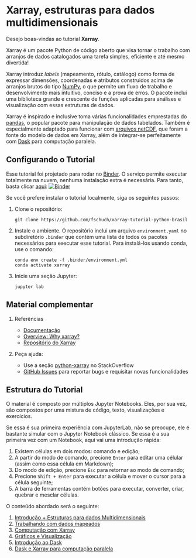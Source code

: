 # Xarray, estruturas para dados multidimensionais

Desejo boas-vindas ao tutorial **Xarray**.

Xarray é um pacote Python de código aberto que visa tornar o trabalho com arranjos de dados catalogados uma tarefa simples, eficiente e até mesmo divertida!

Xarray introduz *labels* (mapeamento, rótulo, catálogo) como forma de expressar dimensões, coordenadas e atributos construidos acima de arranjos brutos do tipo [NumPy](https://numpy.org/),
o que permite um fluxo de trabalho e desenvolvimento mais intuitivo, conciso e a prova de erros.
O pacote inclui uma biblioteca grande e crescente de funções aplicadas para análises e visualização com essas estruturas de dados.

Xarray é inspirado e inclusive toma várias funcionalidades emprestadas do [pandas](https://pandas.pydata.org/), o popular pacote para manipulação de dados tabelados.
Também é especialmente adaptado para funcionar com [arquivos netCDF](http://www.unidata.ucar.edu/software/netcdf), que foram a fonte do modelo de dados em Xarray, além de integrar-se perfeitamente com [Dask](http://dask.org/) para computação paralela.

## Configurando o Tutorial

Esse tutorial foi projetado para rodar no [Binder](https://mybinder.org/).
O serviço permite executar totalmente na nuvem, nenhuma instalação extra é necessária.
Para tanto, basta clicar [aqui](https://mybinder.org/v2/gh/fschuch/xarray-tutorial-python-brasil/master?urlpath=lab):
[![Binder](https://mybinder.org/badge_logo.svg)](https://mybinder.org/v2/gh/fschuch/xarray-tutorial-python-brasil/master?urlpath=lab)

Se você prefere instalar o tutorial localmente, siga os seguintes passos:

1. Clone o repositório:

   ```
   git clone https://github.com/fschuch/xarray-tutorial-python-brasil
   ```

1. Instale o ambiente. O repositório inclui um arquivo `environment.yaml` no subdiretório `.binder` que contém uma lista de todos os pacotes necessários para executar esse tutorial.
   Para instalá-los usando conda, use o comando:

   ```
   conda env create -f .binder/environment.yml
   conda activate xarray
   ```

1. Inicie uma seção Jupyter:

   ```
   jupyter lab
   ```

## Material complementar

1. Referências

    - [Documentação](http://xarray.pydata.org/en/stable/)
    - [Overview: Why xarray?](http://xarray.pydata.org/en/stable/why-xarray.html)
    - [Repositório do Xarray](https://github.com/pydata/xarray)

1. Peça ajuda:

    - Use a seção [python-xarray](https://stackoverflow.com/questions/tagged/python-xarray) no StackOverflow
    - [GitHub Issues](https://github.com/pydata/xarray/issues) para reportar bugs e requisitar novas funcionalidades


## Estrutura do Tutorial

O material é composto por múltiplos Jupyter Notebooks. Eles, por sua vez, são compostos por uma mistura de código, texto, visualizações e exercícios.

Se essa é sua primeira experiência com JupyterLab, não se preocupe, ele é bastante simular com o Jupyter Notebook clássico. Se essa é a sua primeira vez com um Notebook, aqui vai uma introdução rápida:

1. Existem células em dois modos: comando e edição;
1. A partir do modo de comando, precione `Enter` para editar uma célular (assim como essa célula em Markdown);
1. Do modo de edição, precione `Esc` para retornar ao modo de comando;
1. Precione `Shift + Enter` para executar a célula e mover o cursor para a célula seguinte;
1. A barra de ferramentas contém botões para executar, converter, criar, quebrar e mesclar células.

O conteúdo abordado será o seguinte:

1. [Introdução + Estruturas para dados Multidimensionais](./01_estruturas_de_dados_e_io.ipynb)
1. [Trabalhando com dados mapeados](./02_trabalhando_com_dados_mapeados.ipynb)
1. [Computação com Xarray](03_calculos_com_xarray.ipynb)
1. [Gráficos e Visualização](04_graficos_e_visualizacao.ipynb)
1. [Introdução ao Dask](05_introducao_ao_dask.ipynb)
1. [Dask e Xarray para computação paralela](06_xarray_e_dask.ipynb)

